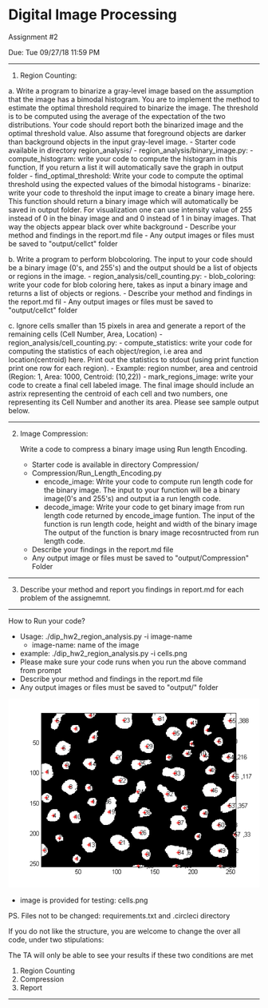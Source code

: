 # Digital Image Processing 
Assignment #2

Due: Tue 09/27/18 11:59 PM


__________________________________________________________________________________________________________________
1. Region Counting:

 a. Write a program to binarize a gray-level image based on the assumption that the image has a bimodal histogram.  You are to implement the method to estimate the optimal threshold required to binarize the image. The threshold is to be computed using the average of the expectation of the two distributions. Your code should report both the binarized image and the optimal threshold value. Also assume that foreground objects are darker than background objects in the input gray-level image.
	- Starter code available in directory region_analysis/
	- region_analysis/binary_image.py:
		- compute_histogram: write your code to compute the histogram in this function, If you return a list it will automatically save the graph in output folder
		- find_optimal_threshold: Write your code to compute the optimal threshold using the expected values of the bimodal histograms
		- binarize: write your code to threshold the input image to create a binary image here. This function should return a binary image which will automatically be saved in output folder. For visualization one can use intensity value of 255 instead of 0 in the binay image and and 0 instead of 1 in binay images. That way the objects appear black over white background
	- Describe your method and findings in the report.md file
	- Any output images or files must be saved to "output/cellct" folder
  
 b. Write a program to perform blobcoloring. The input to your code should be a binary image (0's, and 255's) and the output should be a list of objects or regions in the image. 
	- region_analysis/cell_counting.py:
    	- blob_coloring: write your code for blob coloring here, takes as input a binary image and returns a list of objects or regions.
	- Describe your method and findings in the report.md fil
	- Any output images or files must be saved to "output/cellct" folder
  
 c. Ignore cells smaller than 15 pixels in area and generate a report of the remaining cells (Cell Number, Area, Location)
	- region_analysis/cell_counting.py:
		- compute_statistics: write your code for computing the statistics of each object/region, i.e area and location(centroid) here. Print out the statistics to stdout (using print function print one row for each region). 
		- Example: region number, area and centroid (Region: 1, Area: 1000, Centroid: (10,22))
		- mark_regions_image: write your code to create a final cell labeled image. The final image should include an astrix representing the centroid of each cell and two numbers, one representing its Cell Number and another its area. Please see sample output below.
		
		
___________________________________________________________________________________________________________________
2. Image Compression:

	Write a code to compress a binary image using Run length Encoding. 
	- Starter code is available in directory Compression/
	- Compression/Run_Length_Encoding.py
		- encode_image: Write your code to compute run length code for the binary image. The input to your function will be a binary image(0's and 255's) and output ia a run length code.
		- decode_image: Write your code to get binary image from run length code returned by encode_image funtion. The input of the function is run length code, height and width of the binary image The output of the function is bnary image recosntructed from run length code.
	- Describe your findings in the report.md file
	- Any output image or files must be saved to "output/Compression" Folder
	
	
 
_____________________________________________________________________________________________________________________
3. Describe your method and report you findings in report.md for each problem of the assignemnt.

______________________________________________________________________________________________________________________
How to Run your code?


  - Usage: ./dip_hw2_region_analysis.py -i image-name
       - image-name: name of the image
  - example: ./dip_hw2_region_analysis.py -i cells.png
  - Please make sure your code runs when you run the above command from prompt
  - Describe your method and findings in the report.md file
  - Any output images or files must be saved to "output/" folder
  
  ![Alt text](result.png?raw=true "Sample output")
  - image is provided for testing: cells.png 
  
PS. Files not to be changed: requirements.txt and .circleci directory 

If you do not like the structure, you are welcome to change the over all code, under two stipulations:

The TA will only be able to see your results if these two conditions are met

1. Region Counting
2. Compression 
3. Report

_______________________________________________________________________________________________________________________
